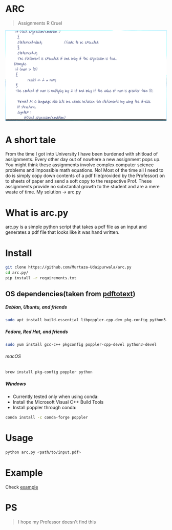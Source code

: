 # ARC
> Assignments R Cruel

![Example](./assets/example.png)

# A short tale
From the time I got into University I have been burdened with shitload of assignments. Every other day out of nowhere a new assignment pops up. You might think these assignments involve complex computer science problems and impossible math equations. No! Most of the time all I need to do is simply copy down contents of a pdf file(provided by the Professor) on to sheets of paper and send a soft copy to the respective Prof. These assignments provide no substantial growth to the student and are a mere waste of time. My solution -> arc.py

# What is arc.py
arc.py is a simple python script that takes a pdf file as an input and generates a pdf file that looks like it was hand written.

# Install
```bash
git clone https://github.com/Murtaza-Udaipurwala/arc.py
cd arc.py/
pip install -r requirements.txt
```

## OS dependencies(taken from [pdftotext](https://pypi.org/project/pdftotext/))
##### Debian, Ubuntu, and friends
```bash
sudo apt install build-essential libpoppler-cpp-dev pkg-config python3-dev
```

##### Fedora, Red Hat, and friends
```bash
sudo yum install gcc-c++ pkgconfig poppler-cpp-devel python3-devel
```

###### macOS
```bash
brew install pkg-config poppler python
```

##### Windows
- Currently tested only when using conda:
- Install the Microsoft Visual C++ Build Tools
- Install poppler through conda:
```bash
conda install -c conda-forge poppler
```

# Usage
```bash
python arc.py <path/to/input.pdf>
```

# Example
Check [example](https://github.com/Murtaza-Udaipurwala/arc.py/tree/master/test)

# PS
> I hope my Professor doesn't find this
